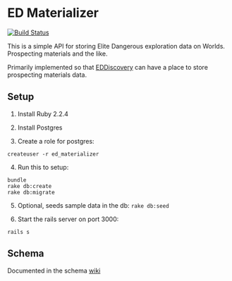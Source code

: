 ED Materializer
===============

[![Build Status](https://travis-ci.org/gregmalcolm/ed-materializer.svg)](https://travis-ci.org/gregmalcolm/ed-materializer)

This is a simple API for storing Elite Dangerous exploration data on Worlds.
Prospecting materials and the like.

Primarily implemented so that [EDDiscovery](https://github.com/EDDiscovery/EDDiscovery)
can have a place to store prospecting materials data.

Setup
-----

1) Install Ruby 2.2.4

2) Install Postgres

3) Create a role for postgres:
```
createuser -r ed_materializer
```

4) Run this to setup:
```
bundle
rake db:create
rake db:migrate
```

5) Optional, seeds sample data in the db:
```rake db:seed```

6) Start the rails server on port 3000:

```rails s```

Schema
------

Documented in the schema [wiki](https://github.com/gregmalcolm/ed-materializer/wiki/Schema)
